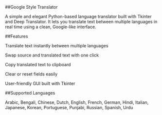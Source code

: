 ##Google Style Translator

A simple and elegant Python-based language translator built with Tkinter and Deep Translator.
It lets you translate text between multiple languages in real time using a clean, Google-like interface.

##Features

Translate text instantly between multiple languages

Swap source and translated text with one click

Copy translated text to clipboard

Clear or reset fields easily

User-friendly GUI built with Tkinter

##Supported Languages

Arabic, Bengali, Chinese, Dutch, English, French, German, Hindi, Italian, Japanese, Korean, Portuguese, Punjabi, Russian, Spanish, Urdu
